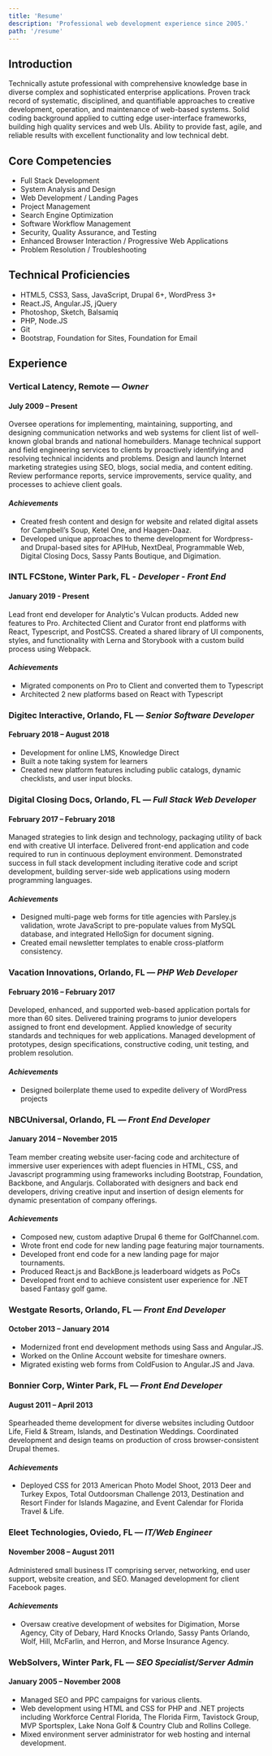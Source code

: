 ```yaml
---
title: 'Resume'
description: 'Professional web development experience since 2005.'
path: '/resume'
---
```


## Introduction

Technically astute professional with comprehensive knowledge base in diverse complex and sophisticated enterprise applications. Proven track record of systematic, disciplined, and quantifiable approaches to creative development, operation, and maintenance of web-based systems. Solid coding background applied to cutting edge user-interface frameworks, building high quality services and web UIs. Ability to provide fast, agile, and reliable results with excellent functionality and low technical debt.

## Core Competencies

- Full Stack Development
- System Analysis and Design
- Web Development / Landing Pages
- Project Management
- Search Engine Optimization
- Software Workflow Management
- Security, Quality Assurance, and Testing
- Enhanced Browser Interaction / Progressive Web Applications
- Problem Resolution / Troubleshooting

## Technical Proficiencies

- HTML5, CSS3, Sass, JavaScript, Drupal 6+, WordPress 3+
- React.JS, Angular.JS, jQuery
- Photoshop, Sketch, Balsamiq
- PHP, Node.JS
- Git
- Bootstrap, Foundation for Sites, Foundation for Email

## Experience

### Vertical Latency, Remote — _Owner_

#### July 2009 – Present

Oversee operations for implementing, maintaining, supporting, and designing communication networks and web systems for client list of well-known global brands and national homebuilders. Manage technical support and field engineering services to clients by proactively identifying and resolving technical incidents and problems. Design and launch Internet marketing strategies using SEO, blogs, social media, and content editing. Review performance reports, service improvements, service quality, and processes to achieve client goals.

#### _Achievements_

- Created fresh content and design for website and related digital assets for Campbell’s Soup, Ketel One, and Haagen-Daaz.
- Developed unique approaches to theme development for Wordpress- and Drupal-based sites for APIHub, NextDeal, Programmable Web, Digital Closing Docs, Sassy Pants Boutique, and Digimation.

### INTL FCStone, Winter Park, FL - _Developer - Front End_

#### January 2019 - Present

Lead front end developer for Analytic's Vulcan products. Added new features to Pro. Architected Client and Curator front end platforms with React, Typescript, and PostCSS. Created a shared library of UI components, styles, and functionality with Lerna and Storybook with a custom build process using Webpack.

#### _Achievements_

- Migrated components on Pro to Client and converted them to Typescript
- Architected 2 new platforms based on React with Typescript

### Digitec Interactive, Orlando, FL — _Senior Software Developer_

#### February 2018 – August 2018

- Development for online LMS, Knowledge Direct
- Built a note taking system for learners
- Created new platform features including public catalogs, dynamic checklists, and user input blocks.

### Digital Closing Docs, Orlando, FL — _Full Stack Web Developer_

#### February 2017 – February 2018

Managed strategies to link design and technology, packaging utility of back end with creative UI interface. Delivered front-end application and code required to run in continuous deployment environment. Demonstrated success in full stack development including iterative code and script development, building server-side web applications using modern programming languages.

#### _Achievements_

- Designed multi-page web forms for title agencies with Parsley.js validation, wrote JavaScript to pre-populate values from MySQL database, and integrated HelloSign for document signing.
- Created email newsletter templates to enable cross-platform consistency.

### Vacation Innovations, Orlando, FL — _PHP Web Developer_

#### February 2016 – February 2017

Developed, enhanced, and supported web-based application portals for more than 60 sites. Delivered training programs to junior developers assigned to front end development. Applied knowledge of security standards and techniques for web applications. Managed development of prototypes, design specifications, constructive coding, unit testing, and problem resolution.

#### _Achievements_

- Designed boilerplate theme used to expedite delivery of WordPress projects

### NBCUniversal, Orlando, FL — _Front End Developer_

#### January 2014 – November 2015

Team member creating website user-facing code and architecture of immersive user experiences with adept fluencies in HTML, CSS, and Javascript programming using frameworks including Bootstrap, Foundation, Backbone, and Angularjs. Collaborated with designers and back end developers, driving creative input and insertion of design elements for dynamic presentation of company offerings.

#### _Achievements_

- Composed new, custom adaptive Drupal 6 theme for GolfChannel.com.
- Wrote front end code for new landing page featuring major tournaments.
- Developed front end code for a new landing page for major tournaments.
- Produced React.js and BackBone.js leaderboard widgets as PoCs
- Developed front end to achieve consistent user experience for .NET based Fantasy golf game.

### Westgate Resorts, Orlando, FL — _Front End Developer_

#### October 2013 – January 2014

- Modernized front end development methods using Sass and Angular.JS.
- Worked on the Online Account website for timeshare owners.
- Migrated existing web forms from ColdFusion to Angular.JS and Java.

### Bonnier Corp, Winter Park, FL — _Front End Developer_

#### August 2011 – April 2013

Spearheaded theme development for diverse websites including Outdoor Life, Field & Stream, Islands, and Destination Weddings. Coordinated development and design teams on production of cross browser-consistent Drupal themes.

#### _Achievements_

- Deployed CSS for 2013 American Photo Model Shoot, 2013 Deer and Turkey Expos, Total Outdoorsman Challenge 2013, Destination and Resort Finder for Islands Magazine, and Event Calendar for Florida Travel & Life.

### Eleet Technologies, Oviedo, FL — _IT/Web Engineer_

#### November 2008 – August 2011

Administered small business IT comprising server, networking, end user support, website creation, and SEO. Managed development for client Facebook pages.

#### _Achievements_

- Oversaw creative development of websites for Digimation, Morse Agency, City of Debary, Hard Knocks Orlando, Sassy Pants Orlando, Wolf, Hill, McFarlin, and Herron, and Morse Insurance Agency.

### WebSolvers, Winter Park, FL — _SEO Specialist/Server Admin_

#### January 2005 – November 2008

- Managed SEO and PPC campaigns for various clients.
- Web development using HTML and CSS for PHP and .NET projects including Workforce Central Florida, The Florida Firm, Tavistock Group, MVP Sportsplex, Lake Nona Golf & Country Club and Rollins College.
- Mixed environment server administrator for web hosting and internal development.
